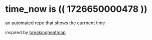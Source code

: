 # time_now is (( 1726650000478 ))

an automated repo that shows the currnent time

inspired by [breakingheatmap](https://github.com/breakingheatmap/breakingheatmap)